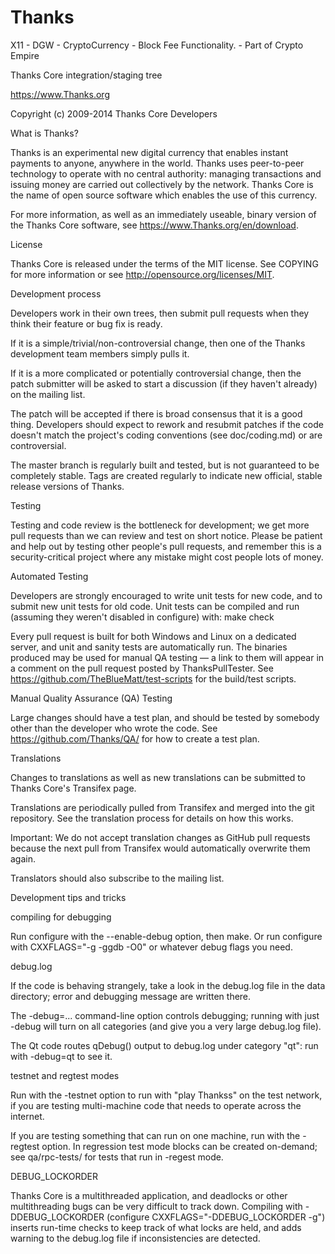 Thanks
======

X11 - DGW - CryptoCurrency - Block Fee Functionality. - Part of Crypto Empire

Thanks Core integration/staging tree

https://www.Thanks.org

Copyright (c) 2009-2014 Thanks Core Developers

What is Thanks?

Thanks is an experimental new digital currency that enables instant payments to anyone, anywhere in the world. Thanks uses peer-to-peer technology to operate with no central authority: managing transactions and issuing money are carried out collectively by the network. Thanks Core is the name of open source software which enables the use of this currency.

For more information, as well as an immediately useable, binary version of the Thanks Core software, see https://www.Thanks.org/en/download.

License

Thanks Core is released under the terms of the MIT license. See COPYING for more information or see http://opensource.org/licenses/MIT.

Development process

Developers work in their own trees, then submit pull requests when they think their feature or bug fix is ready.

If it is a simple/trivial/non-controversial change, then one of the Thanks development team members simply pulls it.

If it is a more complicated or potentially controversial change, then the patch submitter will be asked to start a discussion (if they haven't already) on the mailing list.

The patch will be accepted if there is broad consensus that it is a good thing. Developers should expect to rework and resubmit patches if the code doesn't match the project's coding conventions (see doc/coding.md) or are controversial.

The master branch is regularly built and tested, but is not guaranteed to be completely stable. Tags are created regularly to indicate new official, stable release versions of Thanks.

Testing

Testing and code review is the bottleneck for development; we get more pull requests than we can review and test on short notice. Please be patient and help out by testing other people's pull requests, and remember this is a security-critical project where any mistake might cost people lots of money.

Automated Testing

Developers are strongly encouraged to write unit tests for new code, and to submit new unit tests for old code. Unit tests can be compiled and run (assuming they weren't disabled in configure) with: make check

Every pull request is built for both Windows and Linux on a dedicated server, and unit and sanity tests are automatically run. The binaries produced may be used for manual QA testing — a link to them will appear in a comment on the pull request posted by ThanksPullTester. See https://github.com/TheBlueMatt/test-scripts for the build/test scripts.

Manual Quality Assurance (QA) Testing

Large changes should have a test plan, and should be tested by somebody other than the developer who wrote the code. See https://github.com/Thanks/QA/ for how to create a test plan.

Translations

Changes to translations as well as new translations can be submitted to Thanks Core's Transifex page.

Translations are periodically pulled from Transifex and merged into the git repository. See the translation process for details on how this works.

Important: We do not accept translation changes as GitHub pull requests because the next pull from Transifex would automatically overwrite them again.

Translators should also subscribe to the mailing list.

Development tips and tricks

compiling for debugging

Run configure with the --enable-debug option, then make. Or run configure with CXXFLAGS="-g -ggdb -O0" or whatever debug flags you need.

debug.log

If the code is behaving strangely, take a look in the debug.log file in the data directory; error and debugging message are written there.

The -debug=... command-line option controls debugging; running with just -debug will turn on all categories (and give you a very large debug.log file).

The Qt code routes qDebug() output to debug.log under category "qt": run with -debug=qt to see it.

testnet and regtest modes

Run with the -testnet option to run with "play Thankss" on the test network, if you are testing multi-machine code that needs to operate across the internet.

If you are testing something that can run on one machine, run with the -regtest option. In regression test mode blocks can be created on-demand; see qa/rpc-tests/ for tests that run in -regest mode.

DEBUG_LOCKORDER

Thanks Core is a multithreaded application, and deadlocks or other multithreading bugs can be very difficult to track down. Compiling with -DDEBUG_LOCKORDER (configure CXXFLAGS="-DDEBUG_LOCKORDER -g") inserts run-time checks to keep track of what locks are held, and adds warning to the debug.log file if inconsistencies are detected.
